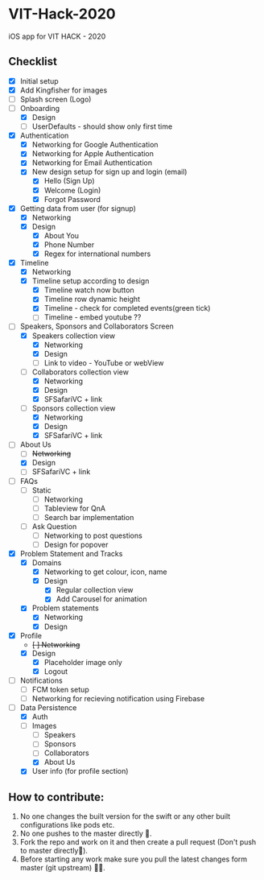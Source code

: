 # VIT-Hack-2020
iOS app for VIT HACK - 2020

## Checklist
- [x] Initial setup
- [x] Add Kingfisher for images
- [ ] Splash screen (Logo)
- [ ] Onboarding
  - [x] Design
  - [ ] UserDefaults - should show only first time
- [x] Authentication
  - [x] Networking for Google Authentication
  - [x] Networking for Apple Authentication
  - [x] Networking for Email Authentication
  - [x] New design setup for sign up and login (email)
    - [x] Hello (Sign Up)
    - [x] Welcome (Login)
    - [x] Forgot Password
- [x] Getting data from user (for signup)
  - [x] Networking 
  - [x] Design 
      - [x] About You
      - [x] Phone Number
      - [x] Regex for international numbers
- [x] Timeline 
  - [x] Networking
  - [x] Timeline setup according to design
    - [x] Timeline watch now button
    - [x] Timeline row dynamic height
    - [x] Timeline - check for completed events(green tick)
    - [ ] Timeline - embed youtube ??
- [ ] Speakers, Sponsors and Collaborators Screen
   - [x] Speakers collection view
        - [x] Networking
        - [x] Design
        - [ ] Link to video - YouTube or webView
   - [ ] Collaborators collection view
        - [x] Networking
        - [x] Design
        - [x] SFSafariVC + link
   - [ ] Sponsors collection view
        - [x] Networking
        - [x] Design 
        - [x] SFSafariVC + link
- [ ] About Us
   - [ ] ~~Networking~~
   - [x] Design
   - [ ] SFSafariVC + link
- [ ] FAQs 
   - [ ] Static
        - [ ] Networking
        - [ ] Tableview for QnA
        - [ ] Search bar implementation 
   - [ ] Ask Question
      - [ ] Networking to post questions
      - [ ] Design for popover
      
- [x] Problem Statement and Tracks 
   - [x] Domains
      - [x] Networking to get colour, icon, name
      - [x] Design
          - [x] Regular collection view
          - [x] Add Carousel for animation
   - [x] Problem statements
      - [x] Networking
      - [x] Design
 - [x] Profile
   - ~~[ ] Networking~~
   - [x] Design
      - [x] Placeholder image only
      - [x] Logout
- [ ] Notifications
  - [ ] FCM token setup 
  - [ ] Networking for recieving notification using Firebase
- [ ] Data Persistence
   - [x] Auth 
   - [ ] Images 
      - [ ] Speakers
      - [ ] Sponsors
      - [ ] Collaborators
      - [x] About Us 
   - [x] User info (for profile section)
   
## How to contribute:

1. No one changes the built version for the swift or any other built configurations like pods etc.
2. No one pushes to the master directly 😬.
3. Fork the repo and work on it and then create a pull request (Don't push to master directly🤗).
4. Before starting any work make sure you pull the latest changes form master (git upstream) 👨‍💻.
